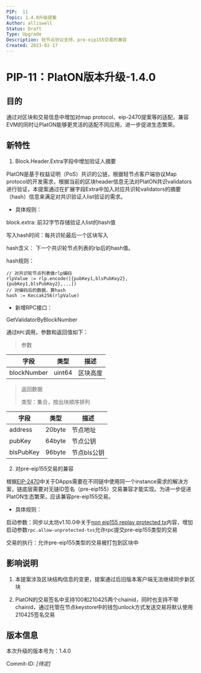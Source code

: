 ```yaml
---
PIP:  11
Topic: 1.4.0升级提案
Author: alliswell
Status: Draft
Type: Upgrade
Description: 轻节点协议支持、pre-eip155交易的兼容
Created: 2023-02-17
---
```


# PIP-11：PlatON版本升级-1.4.0

## 目的

通过对区块和交易信息中增加对map protocol、eip-2470提案等的适配，兼容EVM的同时让PlatON能够更灵活的适配不同应用，进一步促进生态繁荣。

## 新特性

1. Block.Header.Extra字段中增加验证人摘要

PlatON是基于权益证明（PoS）共识的公链，根据轻节点客户端协议Map protocol的开发需求，根据当前的区块header信息无法对PlatON共识validators进行验证，本提案通过在扩展字段Extra中加入对应共识轮validators的摘要（hash）信息来满足对共识验证人list验证的需求。

- 具体规则：

block.extra: 前32字节存储验证人list的hash值

写入hash时间：每共识轮最后一个区块写入

hash含义： 下一个共识轮节点列表的rlp后的hash值。

hash规则：

```
// 对共识轮节点列表做rlp编码
rlpValue := rlp.encode([{pubKey1,blsPubKey2},{pubKey1,blsPubKey2},...])
// 对编码后的数据，算hash
hash := Keccak256(rlpValue)
```

- 新增RPC接口：

GetValidatorByBlockNumber

通过`RPC`调用，参数和返回值如下：

> 参数

| 字段          | 类型     | 描述   |
| ----------- | ------ | ---- |
| blockNumber | uint64 | 区块高度 |

> 返回数据
> 
> 类型：集合，按出块顺序排列

| 字段        | 类型     | 描述      |
| --------- | ------ | ------- |
| address   | 20byte | 节点地址    |
| pubKey    | 64byte | 节点公钥    |
| blsPubKey | 96byte | 节点bls公钥 |

2. 对pre-eip155交易的兼容

根据[EIP-2470](https://github.com/ethereum/EIPs/blob/master/EIPS/eip-2470.md)中关于DApps需要在不同链中使用同一个instance需求的解决方案，链底层需要对无链ID签名（pre-eip155）交易兼容才能实现。为进一步促进PlatON生态繁荣，应该兼容pre-eip155交易。

- 具体规则：

启动参数：同步以太坊v1.10.0中关于[non eip155 replay protected tx](https://github.com/ethereum/go-ethereum/pull/22339)内容，增加启动参数`rpc.allow-unprotected-txs`允许rpc提交pre-eip155类型的交易

交易的执行：允许pre-eip155类型的交易被打包到区块中

## 影响说明

1. 本提案涉及区块结构信息的变更，提案通过后旧版本客户端无法继续同步新区块

2. PlatON的交易签名中支持100和210425两个chainid，同时也支持不带chainid，通过托管在节点keystore中的钱包unlock方式发送交易将默认使用210425签名交易

## 版本信息

本次升级的版本号为：1.4.0

Commit-ID: *[待定]*
